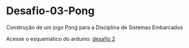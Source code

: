 # Desafio-03-Pong
Construção de um jogo Pong para a Disciplina de Sistemas Embarcados


Acesse o esquemático do arduino: [desafio 2](https://www.tinkercad.com/things/4twfonFw2j7)
